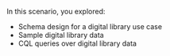 In this scenario, you explored:

* Schema design for a digital library use case 
* Sample digital library data
* CQL queries over digital library data